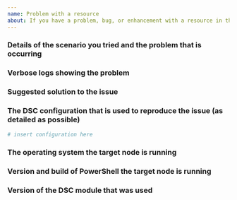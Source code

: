 ```yaml
---
name: Problem with a resource
about: If you have a problem, bug, or enhancement with a resource in this resource module.
---
```

<!--
    Your feedback and support is greatly appreciated, thanks for contributing!

    ISSUE TITLE:
    Please prefix the issue title with the resource name, e.g.
    'ResourceName: Short description of my issue'

    ISSUE DESCRIPTION (this template):
    Please provide information regarding your issue under each header below.
    Write N/A under any headers that do not apply to your issue, or if the
    information is not available.

    NOTE! Sensitive information should be obfuscated.

    PLEASE KEEP THE HEADERS.

    You may remove this comment block, and the other comment blocks,
    but please keep the headers.
-->
### Details of the scenario you tried and the problem that is occurring

### Verbose logs showing the problem

### Suggested solution to the issue

### The DSC configuration that is used to reproduce the issue (as detailed as possible)
```powershell
# insert configuration here
```

### The operating system the target node is running
<!--
    Please provide as much as possible about the target node, for example
    edition, version, build and language.
    On OS with WMF 5.1 the following command can help get this information.

    Get-ComputerInfo -Property @(
        'OsName',
        'OsOperatingSystemSKU',
        'OSArchitecture',
        'WindowsVersion',
        'WindowsBuildLabEx',
        'OsLanguage',
        'OsMuiLanguages')
-->

### Version and build of PowerShell the target node is running
<!--
    To help with this information, please run this command:
    $PSVersionTable
-->

### Version of the DSC module that was used
<!--
    To help with this information, please run this command:
    Get-Module -Name 'DnsServerDsc' -ListAvailable | ft Name,Version,Path
-->
